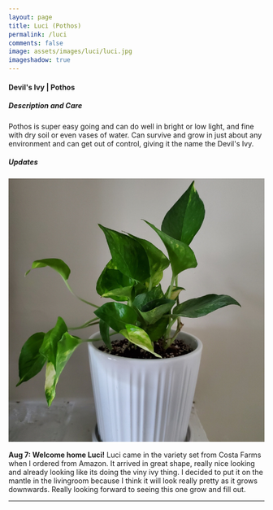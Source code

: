 ```yaml
---
layout: page
title: Luci (Pothos)
permalink: /luci
comments: false
image: assets/images/luci/luci.jpg
imageshadow: true
---
```


#### Devil's Ivy | Pothos

##### Description and Care

Pothos is super easy going and can do well in bright or low light, and fine with dry soil or even vases of water. Can survive and grow in just about any environment and can get out of control, giving it the name the Devil's Ivy.

##### Updates

<img class="figure-img" src="https://raw.githubusercontent.com/cndragn/garden/master/assets/images/luci/luci-aug7.jpg">

**Aug 7: Welcome home Luci!** Luci came in the variety set from Costa Farms when I ordered from Amazon. It arrived in great shape, really nice looking and already looking like its doing the viny ivy thing. I decided to put it on the mantle in the livingroom because I think it will look really pretty as it grows downwards. Really looking forward to seeing this one grow and fill out.

<hr/>
